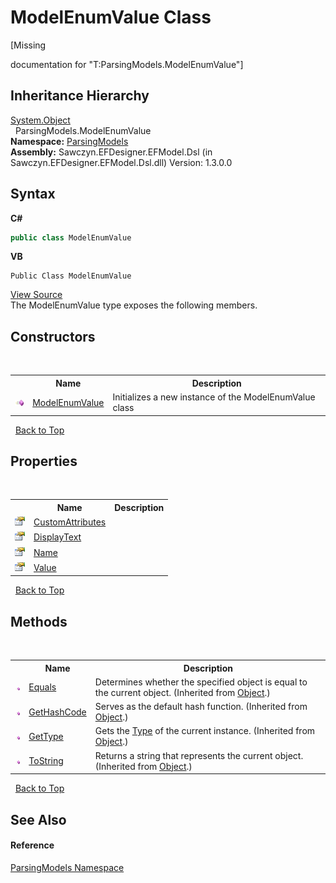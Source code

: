 # ModelEnumValue Class
 

\[Missing <summary> documentation for "T:ParsingModels.ModelEnumValue"\]


## Inheritance Hierarchy
<a href="http://msdn2.microsoft.com/en-us/library/e5kfa45b" target="_blank">System.Object</a><br />&nbsp;&nbsp;ParsingModels.ModelEnumValue<br />
**Namespace:**&nbsp;<a href="N_ParsingModels">ParsingModels</a><br />**Assembly:**&nbsp;Sawczyn.EFDesigner.EFModel.Dsl (in Sawczyn.EFDesigner.EFModel.Dsl.dll) Version: 1.3.0.0

## Syntax

**C#**<br />
``` C#
public class ModelEnumValue
```

**VB**<br />
``` VB
Public Class ModelEnumValue
```

<a href="https://github.com/msawczyn/EFDesigner/tree/master/src/ParsingModels/ModelEnumValue.cs" title="View the source code">View Source</a><br />
The ModelEnumValue type exposes the following members.


## Constructors
&nbsp;<table><tr><th></th><th>Name</th><th>Description</th></tr><tr><td>![Public method](media/pubmethod.gif "Public method")</td><td><a href="M_ParsingModels_ModelEnumValue__ctor">ModelEnumValue</a></td><td>
Initializes a new instance of the ModelEnumValue class</td></tr></table>&nbsp;
<a href="#modelenumvalue-class">Back to Top</a>

## Properties
&nbsp;<table><tr><th></th><th>Name</th><th>Description</th></tr><tr><td>![Public property](media/pubproperty.gif "Public property")</td><td><a href="P_ParsingModels_ModelEnumValue_CustomAttributes">CustomAttributes</a></td><td /></tr><tr><td>![Public property](media/pubproperty.gif "Public property")</td><td><a href="P_ParsingModels_ModelEnumValue_DisplayText">DisplayText</a></td><td /></tr><tr><td>![Public property](media/pubproperty.gif "Public property")</td><td><a href="P_ParsingModels_ModelEnumValue_Name">Name</a></td><td /></tr><tr><td>![Public property](media/pubproperty.gif "Public property")</td><td><a href="P_ParsingModels_ModelEnumValue_Value">Value</a></td><td /></tr></table>&nbsp;
<a href="#modelenumvalue-class">Back to Top</a>

## Methods
&nbsp;<table><tr><th></th><th>Name</th><th>Description</th></tr><tr><td>![Public method](media/pubmethod.gif "Public method")</td><td><a href="http://msdn2.microsoft.com/en-us/library/bsc2ak47" target="_blank">Equals</a></td><td>
Determines whether the specified object is equal to the current object.
 (Inherited from <a href="http://msdn2.microsoft.com/en-us/library/e5kfa45b" target="_blank">Object</a>.)</td></tr><tr><td>![Public method](media/pubmethod.gif "Public method")</td><td><a href="http://msdn2.microsoft.com/en-us/library/zdee4b3y" target="_blank">GetHashCode</a></td><td>
Serves as the default hash function.
 (Inherited from <a href="http://msdn2.microsoft.com/en-us/library/e5kfa45b" target="_blank">Object</a>.)</td></tr><tr><td>![Public method](media/pubmethod.gif "Public method")</td><td><a href="http://msdn2.microsoft.com/en-us/library/dfwy45w9" target="_blank">GetType</a></td><td>
Gets the <a href="http://msdn2.microsoft.com/en-us/library/42892f65" target="_blank">Type</a> of the current instance.
 (Inherited from <a href="http://msdn2.microsoft.com/en-us/library/e5kfa45b" target="_blank">Object</a>.)</td></tr><tr><td>![Public method](media/pubmethod.gif "Public method")</td><td><a href="http://msdn2.microsoft.com/en-us/library/7bxwbwt2" target="_blank">ToString</a></td><td>
Returns a string that represents the current object.
 (Inherited from <a href="http://msdn2.microsoft.com/en-us/library/e5kfa45b" target="_blank">Object</a>.)</td></tr></table>&nbsp;
<a href="#modelenumvalue-class">Back to Top</a>

## See Also


#### Reference
<a href="N_ParsingModels">ParsingModels Namespace</a><br />